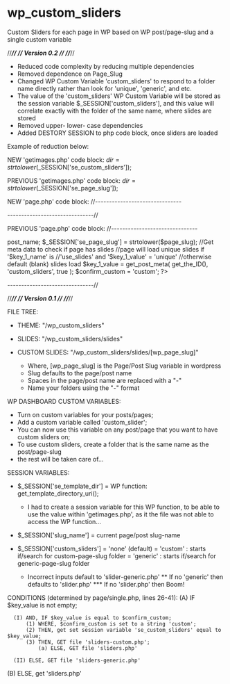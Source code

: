 # wp_custom_sliders
Custom Sliders for each page in WP based on WP post/page-slug and a single custom variable


//*****************************//
//******** Version 0.2 ********//
//*****************************//
- Reduced code complexity by reducing multiple dependencies
- Removed dependence on Page_Slug
- Changed WP Custom Variable 'custom_sliders' to respond to a folder name directly rather than look for 'unique', 'generic', and etc.
- The value of the 'custom_sliders' WP Custom Variable will be stored as the session variable $_SESSION['custom_sliders'], and this value will correlate exactly with the folder of the same name, where slides are stored
- Removed upper- lower- case dependencies
- Added DESTORY SESSION to php code block, once sliders are loaded

Example of reduction below:

NEW 'getimages.php' code block:
$dir = strtolower($_SESSION['se_custom_sliders']);

PREVIOUS 'getimages.php' code block:
$dir = strtolower($_SESSION['se_page_slug']);


NEW 'page.php' code block:
//-------------------------------

<!-- GET SILDER -->
<?php
    //Get meta data to check if page has slides
    //page will load unique slides if '$key_name' is
    //'use_slides' and '$key_value' = ['sliders_folder_name']
    //otherwise default (blank) slides load
    $key_value = get_post_meta( get_the_ID(), 'custom_sliders', true );
    $_SESSION['se_custom_sliders'] = strtolower($key_value);

    if ( ! empty( $key_value ) ) {
      get_template_part( 'sliders/sliders', 'custom' );
    }

?>

-------------------------------//


PREVIOUS 'page.php' code block:
//-------------------------------

<!-- GET SILDER -->
<?php
    //Get post variables
    //store post_slug in session to get slides
    global $post; 
    $page_slug = $post -> post_name;
    $_SESSION['se_page_slug'] = strtolower($page_slug);
    
    //Get meta data to check if page has slides
    //page will load unique slides if '$key_1_name' is
    //'use_slides' and '$key_1_value' = 'unique'
    //otherwise default (blank) slides load
    $key_1_value = get_post_meta( get_the_ID(), 'custom_sliders', true );
    $confirm_custom = 'custom';
?>

<?php
//CUSTOM SLIDER CONDITIONS 
    if ( ! empty( $key_1_value ) ) {
        
      if ( $key_1_value == $confirm_custom ) {
          $_SESSION['se_custom_sliders'] = strtolower($key_1_value);
          get_template_part( 'sliders/sliders', $_SESSION['se_custom_sliders'] );
        } else {
          get_template_part( 'sliders/sliders-generic' );
      }
      
    } else {
        get_template_part( 'sliders/sliders' );
    }   
    
?>

-------------------------------//





//*****************************//
//******** Version 0.1 ********//
//*****************************//

FILE TREE:
  - THEME:
    "/wp_custom_sliders"

  - SLIDES:
    "/wp_custom_sliders/slides"

  - CUSTOM SLIDES:
    "/wp_custom_sliders/slides/[wp_page_slug]"
    - Where, [wp_page_slug] is the Page/Post Slug variable in wordpress
    - Slug defaults to the page/post name
    - Spaces in the page/post name are replaced with a "-"
    - Name your folders using the "-" format


WP DASHBOARD CUSTOM VARIABLES:
 - Turn on custom variables for your posts/pages;
 - Add a custom variable called 'custom_slider';
 - You can now use this variable on any post/page that you want to have custom sliders on;
 - To use custom sliders, create a folder that is the same name as the post/page-slug
 - the rest will be taken care of...



SESSION VARIABLES:
  - $_SESSION['se_template_dir']
    = WP function: get_template_directory_uri();
    * I had to create a session variable for this WP function, to be able to use the value within 'getimages.php', as it the file was not able to access the WP function...
  
  - $_SESSION['slug_name'] 
    = current page/post slug-name
  
  - $_SESSION['custom_sliders']
    = 'none' (default)
    = 'custom' : starts if/search for custom-page-slug folder
    = 'generic' : starts if/search for generic-page-slug folder
    *  Incorrect inputs default to 'slider-generic.php'
    ** If no 'generic' then defaults to 'slider.php'
    *** If no 'slider.php' then Boom!




CONDITIONS (determined by page/single.php, lines 26-41):
  (A) IF $key_value is not empty;

      (I) AND, IF $key_value is equal to $confirm_custom;
          (1) WHERE, $confirm_custom is set to a string 'custom';
          (2) THEN, get set session variable 'se_custom_sliders' equal to $key_value;
          (3) THEN, GET file 'sliders-custom.php';
              (a) ELSE, GET file 'sliders.php'

      (II) ELSE, GET file 'sliders-generic.php'

  (B) ELSE, get 'sliders.php'
    
